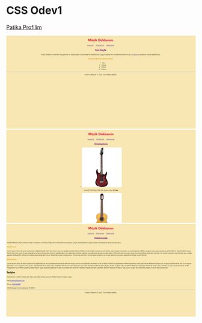 # CSS Odev1

[Patika Profilim](https://app.patika.dev/onefourthreebb)

![MD-1](images/MD-1.png)
![MD-2](images/MD-2.png)
![MD-3](images/MD-3.png)
